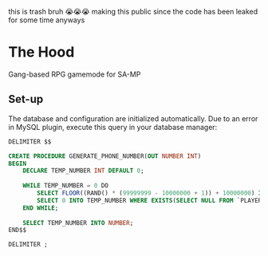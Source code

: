 this is trash bruh 😭😭😭 making this public since the code has been leaked for some time anyways

# The Hood
Gang-based RPG gamemode for SA-MP  

## Set-up  
The database and configuration are initialized automatically. Due to an error in MySQL plugin, execute this query in your database manager:
```sql
DELIMITER $$

CREATE PROCEDURE GENERATE_PHONE_NUMBER(OUT NUMBER INT)
BEGIN
    DECLARE TEMP_NUMBER INT DEFAULT 0;
    
    WHILE TEMP_NUMBER = 0 DO
        SELECT FLOOR((RAND() * (99999999 - 10000000 + 1)) + 10000000) INTO TEMP_NUMBER;
        SELECT 0 INTO TEMP_NUMBER WHERE EXISTS(SELECT NULL FROM `PLAYERS` WHERE `PHONE_NUMBER` = TEMP_NUMBER LIMIT 1);
    END WHILE;
    
    SELECT TEMP_NUMBER INTO NUMBER;
END$$

DELIMITER ;
```
